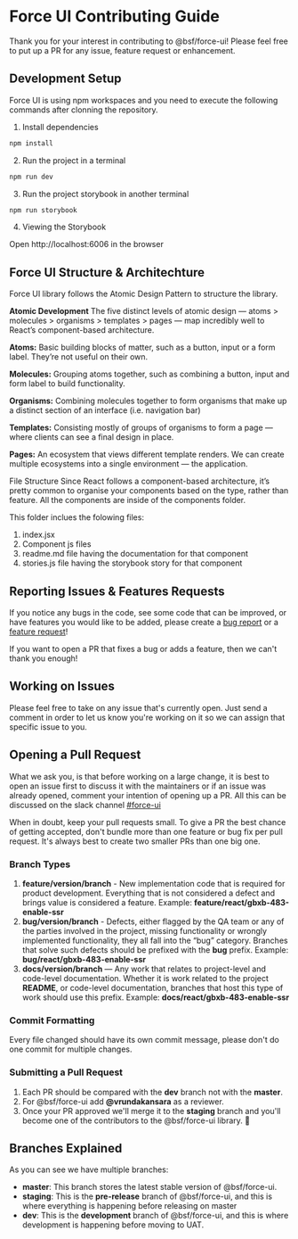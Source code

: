 # Force UI Contributing Guide

Thank you for your interest in contributing to @bsf/force-ui! Please feel free to put up a PR for any issue, feature request or enhancement.

## Development Setup

Force UI is using npm workspaces and you need to execute the following commands after clonning the repository.

1. Install dependencies

```bash
npm install
```

2. Run the project in a terminal

```bash
npm run dev
```

3. Run the project storybook in another terminal

```bash
npm run storybook
```

4. Viewing the Storybook

Open http://localhost:6006 in the browser

## Force UI Structure & Architechture

Force UI library follows the Atomic Design Pattern to structure the library.

**Atomic Development**
The five distinct levels of atomic design — atoms > molecules > organisms > templates > pages — map incredibly well to React’s component-based architecture.

**Atoms:**
Basic building blocks of matter, such as a button, input or a form label. They’re not useful on their own.

**Molecules:**
Grouping atoms together, such as combining a button, input and form label to build functionality.

**Organisms:**
Combining molecules together to form organisms that make up a distinct section of an interface (i.e. navigation bar)

**Templates:**
Consisting mostly of groups of organisms to form a page — where clients can see a final design in place.

**Pages:**
An ecosystem that views different template renders. We can create multiple ecosystems into a single environment — the application.


File Structure
Since React follows a component-based architecture, it’s pretty common to organise your components based on the type, rather than feature. All the components are inside of the components folder.

This folder inclues the folowing files:
1. index.jsx
2. Component js files
3. readme.md file having the documentation for that component
4. stories.js file having the storybook story for that component

## Reporting Issues & Features Requests

If you notice any bugs in the code, see some code that can be improved, or have features you would like to be added, please create a [bug report](https://github.com/brainstormforce/force-ui/issues/new) or a [feature request](https://github.com/brainstormforce/force-ui/issues/new)!

If you want to open a PR that fixes a bug or adds a feature, then we can't thank you enough!

## Working on Issues

Please feel free to take on any issue that's currently open. Just send a comment in order to let us know you're working on it so we can assign that specific issue to you.

## Opening a Pull Request

What we ask you, is that before working on a large change, it is best to open an issue first to discuss it with the maintainers or if an issue was already opened, comment your intention of opening up a PR. All this can be discussed on the slack channel [#force-ui](https://brainstormforce.slack.com/archives/C0783G47NGK)

When in doubt, keep your pull requests small. To give a PR the best chance of getting accepted, don't bundle more than one feature or bug fix per pull request. It's always best to create two smaller PRs than one big one.

### Branch Types

1. **feature/version/branch** - New implementation code that is required for product development. Everything that is not considered a defect and brings value is considered a feature. Example: **feature/react/gbxb-483-enable-ssr**
2. **bug/version/branch** - Defects, either flagged by the QA team or any of the parties involved in the project, missing functionality or wrongly implemented functionality, they all fall into the “bug” category. Branches that solve such defects should be prefixed with the **bug** prefix. Example: **bug/react/gbxb-483-enable-ssr**
3. **docs/version/branch** — Any work that relates to project-level and code-level documentation. Whether it is work related to the project **README**, or code-level documentation, branches that host this type of work should use this prefix. Example: **docs/react/gbxb-483-enable-ssr**

### Commit Formatting

Every file changed should have its own commit message, please don't do one commit for multiple changes.

### Submitting a Pull Request

1. Each PR should be compared with the **dev** branch not with the **master**.
2. For @bsf/force-ui add **@vrundakansara** as a reviewer.
4. Once your PR approved we'll merge it to the **staging** branch and you'll become one of the contributors to the @bsf/force-ui library. 🥳

## Branches Explained

As you can see we have multiple branches:

- **master**: This branch stores the latest stable version of @bsf/force-ui.
- **staging**: This is the **pre-release** branch of @bsf/force-ui, and this is where everything is happening before releasing on master
- **dev**: This is the **development** branch of @bsf/force-ui, and this is where development is happening before moving to UAT.